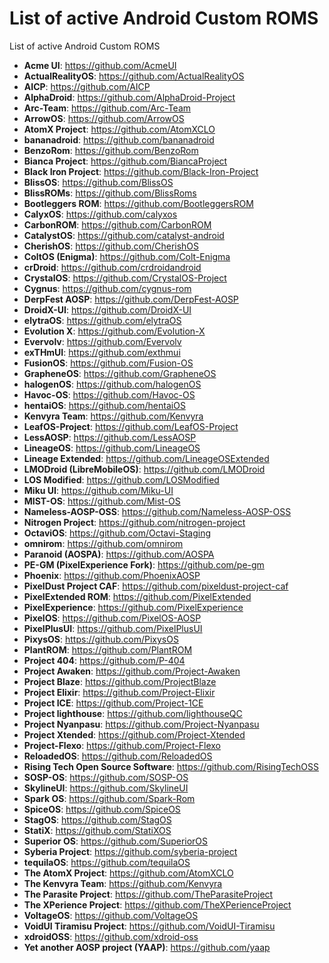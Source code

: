 # List of active Android Custom ROMS
List of active Android Custom ROMS

* **Acme UI**: https://github.com/AcmeUI
* **ActualRealityOS**: https://github.com/ActualRealityOS
* **AICP**: https://github.com/AICP
* **AlphaDroid**: https://github.com/AlphaDroid-Project
* **Arc-Team**: https://github.com/Arc-Team
* **ArrowOS**: https://github.com/ArrowOS
* **AtomX Project**: https://github.com/AtomXCLO
* **bananadroid**: https://github.com/bananadroid
* **BenzoRom**: https://github.com/BenzoRom
* **Bianca Project**: https://github.com/BiancaProject
* **Black Iron Project**: https://github.com/Black-Iron-Project
* **BlissOS**: https://github.com/BlissOS
* **BlissROMs**: https://github.com/BlissRoms
* **Bootleggers ROM**: https://github.com/BootleggersROM
* **CalyxOS**: https://github.com/calyxos
* **CarbonROM**: https://github.com/CarbonROM
* **CatalystOS**: https://github.com/catalyst-android
* **CherishOS**: https://github.com/CherishOS
* **ColtOS (Enigma)**: https://github.com/Colt-Enigma
* **crDroid**: https://github.com/crdroidandroid
* **CrystalOS**: https://github.com/CrystalOS-Project
* **Cygnus**: https://github.com/cygnus-rom
* **DerpFest AOSP**: https://github.com/DerpFest-AOSP
* **DroidX-UI**: https://github.com/DroidX-UI
* **elytraOS**: https://github.com/elytraOS
* **Evolution X**: https://github.com/Evolution-X
* **Evervolv**: https://github.com/Evervolv
* **exTHmUI**: https://github.com/exthmui
* **FusionOS**: https://github.com/Fusion-OS
* **GrapheneOS**: https://github.com/GrapheneOS
* **halogenOS**: https://github.com/halogenOS
* **Havoc-OS**: https://github.com/Havoc-OS
* **hentaiOS**: https://github.com/hentaiOS
* **Kenvyra Team**: https://github.com/Kenvyra
* **LeafOS-Project**: https://github.com/LeafOS-Project
* **LessAOSP**: https://github.com/LessAOSP
* **LineageOS**: https://github.com/LineageOS
* **Lineage Extended**: https://github.com/LineageOSExtended
* **LMODroid (LibreMobileOS)**: https://github.com/LMODroid
* **LOS Modified**: https://github.com/LOSModified
* **Miku UI**: https://github.com/Miku-UI
* **MIST-OS**: https://github.com/Mist-OS
* **Nameless-AOSP-OSS**: https://github.com/Nameless-AOSP-OSS
* **Nitrogen Project**: https://github.com/nitrogen-project
* **OctaviOS**: https://github.com/Octavi-Staging
* **omnirom**: https://github.com/omnirom
* **Paranoid (AOSPA)**: https://github.com/AOSPA
* **PE-GM (PixelExperience Fork)**: https://github.com/pe-gm
* **Phoenix**: https://github.com/PhoenixAOSP
* **PixelDust Project CAF**: https://github.com/pixeldust-project-caf
* **PixelExtended ROM**: https://github.com/PixelExtended
* **PixelExperience**: https://github.com/PixelExperience
* **PixelOS**: https://github.com/PixelOS-AOSP
* **PixelPlusUI**: https://github.com/PixelPlusUI
* **PixysOS**: https://github.com/PixysOS
* **PlantROM**: https://github.com/PlantROM
* **Project 404**: https://github.com/P-404
* **Project Awaken**: https://github.com/Project-Awaken
* **Project Blaze**: https://github.com/ProjectBlaze
* **Project Elixir**: https://github.com/Project-Elixir
* **Project ICE**: https://github.com/Project-1CE
* **Project lighthouse**: https://github.com/lighthouseQC
* **Project Nyanpasu**: https://github.com/Project-Nyanpasu
* **Project Xtended**: https://github.com/Project-Xtended
* **Project-Flexo**: https://github.com/Project-Flexo
* **ReloadedOS**: https://github.com/ReloadedOS
* **Rising Tech Open Source Software**: https://github.com/RisingTechOSS
* **SOSP-OS**: https://github.com/SOSP-OS
* **SkylineUI**: https://github.com/SkylineUI
* **Spark OS**: https://github.com/Spark-Rom
* **SpiceOS**: https://github.com/SpiceOS
* **StagOS**: https://github.com/StagOS
* **StatiX**: https://github.com/StatiXOS
* **Superior OS**: https://github.com/SuperiorOS
* **Syberia Project**: https://github.com/syberia-project
* **tequilaOS**: https://github.com/tequilaOS
* **The AtomX Project**: https://github.com/AtomXCLO
* **The Kenvyra Team**: https://github.com/Kenvyra
* **The Parasite Project**: https://github.com/TheParasiteProject
* **The XPerience Project**: https://github.com/TheXPerienceProject
* **VoltageOS**: https://github.com/VoltageOS
* **VoidUI Tiramisu Project**: https://github.com/VoidUI-Tiramisu
* **xdroidOSS**: https://github.com/xdroid-oss
* **Yet another AOSP project (YAAP)**: https://github.com/yaap
